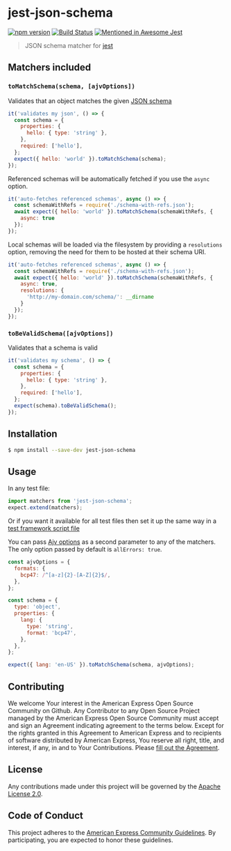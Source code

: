 # jest-json-schema

[![npm version](https://badge.fury.io/js/jest-json-schema.svg)](https://badge.fury.io/js/jest-json-schema)
[![Build Status](https://travis-ci.org/americanexpress/jest-json-schema.svg?branch=master)](https://travis-ci.org/americanexpress/jest-json-schema)
[![Mentioned in Awesome Jest](https://awesome.re/mentioned-badge.svg)](https://github.com/jest-community/awesome-jest)

> JSON schema matcher for [jest](https://www.npmjs.com/package/jest)

## Matchers included

### `toMatchSchema(schema, [ajvOptions])`

Validates that an object matches the given [JSON schema](http://json-schema.org/)

```js
it('validates my json', () => {
  const schema = {
    properties: {
      hello: { type: 'string' },
    },
    required: ['hello'],
  };
  expect({ hello: 'world' }).toMatchSchema(schema);
});
```

Referenced schemas will be automatically fetched if you use the `async` option.

```js
it('auto-fetches referenced schemas', async () => {
  const schemaWithRefs = require('./schema-with-refs.json');
  await expect({ hello: 'world' }).toMatchSchema(schemaWithRefs, {
    async: true
  });
});
```

Local schemas will be loaded via the filesystem by providing a `resolutions`
option, removing the need for them to be hosted at their schema URI.

```js
it('auto-fetches referenced schemas', async () => {
  const schemaWithRefs = require('./schema-with-refs.json');
  await expect({ hello: 'world' }).toMatchSchema(schemaWithRefs, {
    async: true,
    resolutions: {
      'http://my-domain.com/schema/': __dirname
    }
  });
});
```

### `toBeValidSchema([ajvOptions])`

Validates that a schema is valid

```js
it('validates my schema', () => {
  const schema = {
    properties: {
      hello: { type: 'string' },
    },
    required: ['hello'],
  };
  expect(schema).toBeValidSchema();
});
```

## Installation

```bash
$ npm install --save-dev jest-json-schema
```

## Usage

In any test file:

```js
import matchers from 'jest-json-schema';
expect.extend(matchers);
```

Or if you want it available for all test files then set it up the same way in a
[test framework script file](http://facebook.github.io/jest/docs/configuration.html#setuptestframeworkscriptfile-string)

You can pass [Ajv options](http://epoberezkin.github.io/ajv/#options) as a
second parameter to any of the matchers. The only option passed by default is
`allErrors: true`.

```js
const ajvOptions = {
  formats: {
    bcp47: /^[a-z]{2}-[A-Z]{2}$/,
  },
};

const schema = {
  type: 'object',
  properties: {
    lang: {
      type: 'string',
      format: 'bcp47',
    },
  },
};

expect({ lang: 'en-US' }).toMatchSchema(schema, ajvOptions);
```

## Contributing
We welcome Your interest in the American Express Open Source Community on Github.
Any Contributor to any Open Source Project managed by the American Express Open
Source Community must accept and sign an Agreement indicating agreement to the
terms below. Except for the rights granted in this Agreement to American Express
and to recipients of software distributed by American Express, You reserve all
right, title, and interest, if any, in and to Your Contributions. Please [fill
out the Agreement](https://cla-assistant.io/americanexpress/).

## License
Any contributions made under this project will be governed by the [Apache License
 2.0](https://github.com/americanexpress/jest-json-schema/blob/master/LICENSE.txt).

## Code of Conduct
This project adheres to the [American Express Community Guidelines](https://github.com/americanexpress/jest-json-schema/wiki/Code-of-Conduct).
By participating, you are expected to honor these guidelines.
